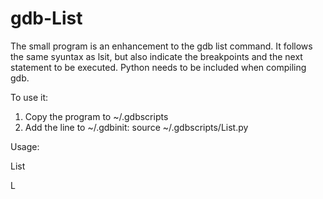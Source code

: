 # gdb-List

The small program is an enhancement to the gdb list command. It follows the same syuntax as lsit, but also indicate the breakpoints and the next statement to be executed.
Python needs to be included when compiling gdb.

To use it:

1) Copy the program to ~/.gdbscripts
2) Add the line to ~/.gdbinit:
   source ~/.gdbscripts/List.py

Usage:

List

L
